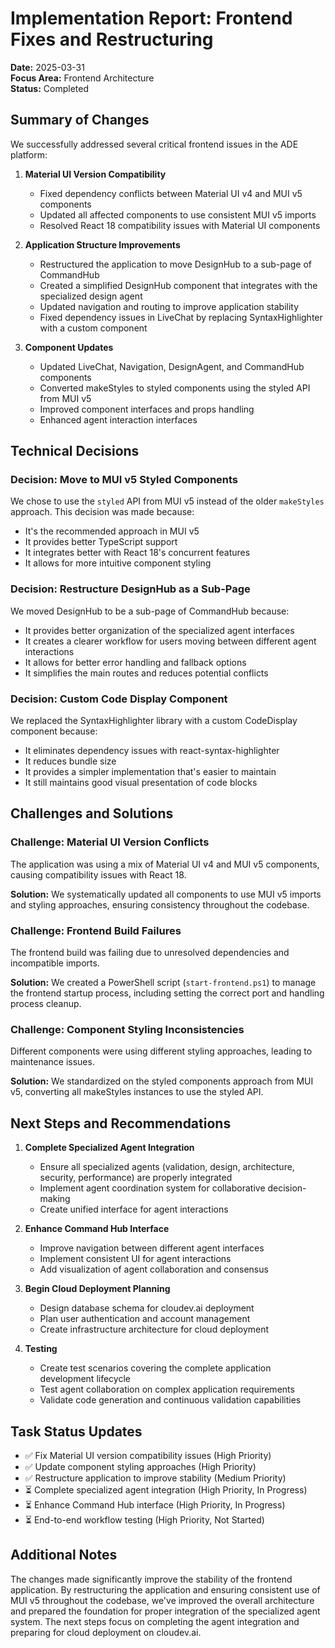# Implementation Report: Frontend Fixes and Restructuring

**Date:** 2025-03-31  
**Focus Area:** Frontend Architecture  
**Status:** Completed  

## Summary of Changes

We successfully addressed several critical frontend issues in the ADE platform:

1. **Material UI Version Compatibility**
   - Fixed dependency conflicts between Material UI v4 and MUI v5 components
   - Updated all affected components to use consistent MUI v5 imports
   - Resolved React 18 compatibility issues with Material UI components

2. **Application Structure Improvements**
   - Restructured the application to move DesignHub to a sub-page of CommandHub
   - Created a simplified DesignHub component that integrates with the specialized design agent
   - Updated navigation and routing to improve application stability
   - Fixed dependency issues in LiveChat by replacing SyntaxHighlighter with a custom component

3. **Component Updates**
   - Updated LiveChat, Navigation, DesignAgent, and CommandHub components
   - Converted makeStyles to styled components using the styled API from MUI v5
   - Improved component interfaces and props handling
   - Enhanced agent interaction interfaces

## Technical Decisions

### Decision: Move to MUI v5 Styled Components
We chose to use the `styled` API from MUI v5 instead of the older `makeStyles` approach. This decision was made because:
- It's the recommended approach in MUI v5
- It provides better TypeScript support
- It integrates better with React 18's concurrent features
- It allows for more intuitive component styling

### Decision: Restructure DesignHub as a Sub-Page
We moved DesignHub to be a sub-page of CommandHub because:
- It provides better organization of the specialized agent interfaces
- It creates a clearer workflow for users moving between different agent interactions
- It allows for better error handling and fallback options
- It simplifies the main routes and reduces potential conflicts

### Decision: Custom Code Display Component
We replaced the SyntaxHighlighter library with a custom CodeDisplay component because:
- It eliminates dependency issues with react-syntax-highlighter
- It reduces bundle size
- It provides a simpler implementation that's easier to maintain
- It still maintains good visual presentation of code blocks

## Challenges and Solutions

### Challenge: Material UI Version Conflicts
The application was using a mix of Material UI v4 and MUI v5 components, causing compatibility issues with React 18.

**Solution:** We systematically updated all components to use MUI v5 imports and styling approaches, ensuring consistency throughout the codebase.

### Challenge: Frontend Build Failures
The frontend build was failing due to unresolved dependencies and incompatible imports.

**Solution:** We created a PowerShell script (`start-frontend.ps1`) to manage the frontend startup process, including setting the correct port and handling process cleanup.

### Challenge: Component Styling Inconsistencies
Different components were using different styling approaches, leading to maintenance issues.

**Solution:** We standardized on the styled components approach from MUI v5, converting all makeStyles instances to use the styled API.

## Next Steps and Recommendations

1. **Complete Specialized Agent Integration**
   - Ensure all specialized agents (validation, design, architecture, security, performance) are properly integrated
   - Implement agent coordination system for collaborative decision-making
   - Create unified interface for agent interactions

2. **Enhance Command Hub Interface**
   - Improve navigation between different agent interfaces
   - Implement consistent UI for agent interactions
   - Add visualization of agent collaboration and consensus

3. **Begin Cloud Deployment Planning**
   - Design database schema for cloudev.ai deployment
   - Plan user authentication and account management
   - Create infrastructure architecture for cloud deployment

4. **Testing**
   - Create test scenarios covering the complete application development lifecycle
   - Test agent collaboration on complex application requirements
   - Validate code generation and continuous validation capabilities

## Task Status Updates

- ✅ Fix Material UI version compatibility issues (High Priority)
- ✅ Update component styling approaches (High Priority)
- ✅ Restructure application to improve stability (Medium Priority)
- ⏳ Complete specialized agent integration (High Priority, In Progress)
- ⏳ Enhance Command Hub interface (High Priority, In Progress)
- ⏳ End-to-end workflow testing (High Priority, Not Started)

## Additional Notes

The changes made significantly improve the stability of the frontend application. By restructuring the application and ensuring consistent use of MUI v5 throughout the codebase, we've improved the overall architecture and prepared the foundation for proper integration of the specialized agent system. The next steps focus on completing the agent integration and preparing for cloud deployment on cloudev.ai.

